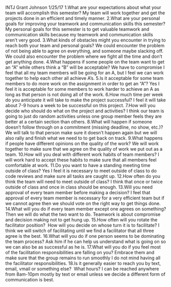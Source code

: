 INTJ
Grant Johnson
1/25/17
1.What are your expectations about what your team will accomplish this semester?
	My team will work together and get the projects done in an efficient and timely manner. 
2.What are your personal goals for improving your teamwork and communication skills this semester?
My personal goals for this semester is to get valuable teamwork and communication skills because my teamwork and communication skills aren’t very good. 
3.What kinds of obstacles might you encounter in trying to reach both your team and personal goals?
We could encounter the problem of not being able to agree on everything, and someone maybe slacking off. We could also encounter the problem where we fight all the time and don’t get anything done.
4.What happens if some people on the team want to get an “A” while others think a “B” will be acceptable?
We have to compromise I feel that all my team members will be going for an A, but I feel we can work together to help each other all achieve A’s.
5.Is it acceptable for some team members to do more work on the assignment in order to get an “A”?
Yes I feel it is acceptable for some members to work harder to achieve an A as long as that person is not doing all of the work.
6.How much time per week do you anticipate it will take to make the project successful?
	I feel it will take about 7-9 hours a week to be successful on this project.
7.How will you decide who should do what on the project and activities?
I think our team is going to just do random activities unless one group member feels they are better at a certain section than others. 
8.What will happen if someone doesn’t follow through on a commitment (missing deadline, no show, etc.)?
We will talk to that person make sure it doesn’t happen again but we will also rally and finish what we need to to get back on track. 
9.What happens if people have different opinions on the quality of the work?
We will work together to make sure that we agree on the quality of work we put out as a team. 
10.How will you deal with different work habits of team members?
I will work hard to accept these habits to make sure that all members feel comfortable at work.
11.Do you want to have a standing meeting time outside of class?
Yes I feel it is necessary to meet outside of class to do code reviews and make sure all tasks are caught up.
12.How often do you think the team will need to meet outside of class?
	I think that once or twice outside of class and once in class should be enough.
13.Will you need approval of every team member before making a decision?
I feel that approval of every team member is necessary for a very efficient team but if we cannot agree then we should vote on the right way to get things done.
14.What will you do if every team member except one agrees on something?
Then we will do what the two want to do. Teamwork is about compromise and decision making not to get hung up.
15.How often will you rotate the facilitator position?  How will you decide on whose turn it is to facilitate?
	I think we will switch of facilitating until we find a facilitator that all three agree is the best.
16.What will you do if one person seems to be dominating the team process?
Ask him if he can help us understand what is going on so we can also be as successful as he is. 
17.What will you do if you feel most of the facilitation responsibilities are falling on you?
Embrace them and make sure that the group remains to run smoothly I do not mind having all the facilitator responsibilities. 
18.Is it generally easier to reach you by text, email, vmail or something else?  What hours?
I can be reached anywhere from 8am-10pm mostly by text or email unless we decide a different form of communication is best.
